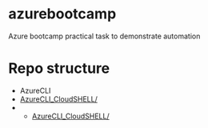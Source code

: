 # azurebootcamp
Azure bootcamp practical task to demonstrate automation

# Repo structure

* AzureCLI
* [AzureCLI_CloudSHELL/](./AzureCLI/AzureCLI_CloudSHELL)
* * [AzureCLI_CloudSHELL/](./AzureCLI/AzureCLI_CloudSHELL/Readme.md)
